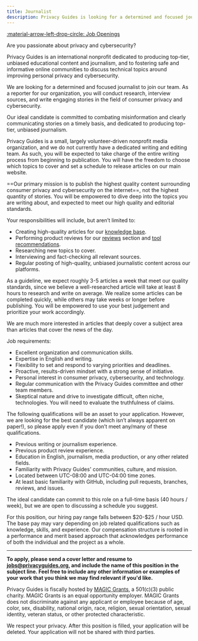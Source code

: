```yaml
---
title: Journalist
description: Privacy Guides is looking for a determined and focused journalist to research and write stories from the privacy and cybersecurity space on a regular basis.
---
```


[:material-arrow-left-drop-circle: Job Openings](../jobs.md)

Are you passionate about privacy and cybersecurity?

Privacy Guides is an international nonprofit dedicated to producing top-tier, unbiased educational content and journalism, and to fostering safe and informative online communities to discuss technical topics around improving personal privacy and cybersecurity.

We are looking for a determined and focused journalist to join our team. As a reporter for our organization, you will conduct research, interview sources, and write engaging stories in the field of consumer privacy and cybersecurity.

Our ideal candidate is committed to combating misinformation and clearly communicating stories on a timely basis, and dedicated to producing top-tier, unbiased journalism.

Privacy Guides is a small, largely volunteer-driven nonprofit media organization, and we do not currently have a dedicated writing and editing team. As such, you will be expected to take charge of the entire writing process from beginning to publication. You will have the freedom to choose which topics to cover and set a schedule to release articles on our main website.

\==Our primary mission is to publish the highest quality content surrounding consumer privacy and cybersecurity on the internet==, not the highest quantity of stories. You will be empowered to dive deep into the topics you are writing about, and expected to meet our high quality and editorial standards.

Your responsibilities will include, but aren’t limited to:

- Creating high-quality articles for our [knowledge base](../../basics/why-privacy-matters.md).
- Performing product reviews for our [reviews](https://www.privacyguides.org/articles/category/reviews/) section and [tool recommendations](../../tools.md).
- Researching new topics to cover.
- Interviewing and fact-checking all relevant sources.
- Regular posting of high-quality, unbiased journalistic content across our platforms.

As a guideline, we expect roughly 3-5 articles a week that meet our quality standards, since we believe a well-researched article will take at least 8 hours to research and write on average. We realize some articles can be completed quickly, while others may take weeks or longer before publishing. You will be empowered to use your best judgement and prioritize your work accordingly.

We are much more interested in articles that deeply cover a subject area than articles that cover the news of the day.

Job requirements:

- Excellent organization and communication skills.
- Expertise in English and writing.
- Flexibility to set and respond to varying priorities and deadlines.
- Proactive, results-driven mindset with a strong sense of initiative.
- Personal interest in consumer privacy, cybersecurity, and technology.
- Regular communication with the Privacy Guides committee and other team members.
- Skeptical nature and drive to investigate difficult, often niche, technologies. You will need to evaluate the truthfulness of claims.

The following qualifications will be an asset to your application. However, we are looking for the best candidate (which isn’t always apparent on paper!), so please apply even if you don’t meet any/many of these qualifications.

- Previous writing or journalism experience.
- Previous product review experience.
- Education in English, journalism, media production, or any other related fields.
- Familiarity with Privacy Guides' communities, culture, and mission.
- Located between UTC-08:00 and UTC-04:00 time zones.
- At least basic familiarity with GitHub, including pull requests, branches, reviews, and issues.

The ideal candidate can commit to this role on a full-time basis (40 hours / week), but we are open to discussing a schedule you suggest.

For this position, our hiring pay range falls between \$20-$25 / hour USD. The base pay may vary depending on job related qualifications such as knowledge, skills, and experience. Our compensation structure is rooted in a performance and merit based approach that acknowledges performance of both the individual and the project as a whole.

---

**To apply, please send a cover letter and resume to <jobs@privacyguides.org>, and include the name of this position in the subject line. Feel free to include any other information or examples of your work that you think we may find relevant if you'd like.**

Privacy Guides is fiscally hosted by [MAGIC Grants](https://magicgrants.org), a 501(c)(3) public charity. MAGIC Grants is an equal opportunity employer. MAGIC Grants does not discriminate against any applicant or employee because of age, color, sex, disability, national origin, race, religion, sexual orientation, sexual identity, veteran status, or other protected characteristic.

We respect your privacy. After this position is filled, your application will be deleted. Your application will not be shared with third parties.
